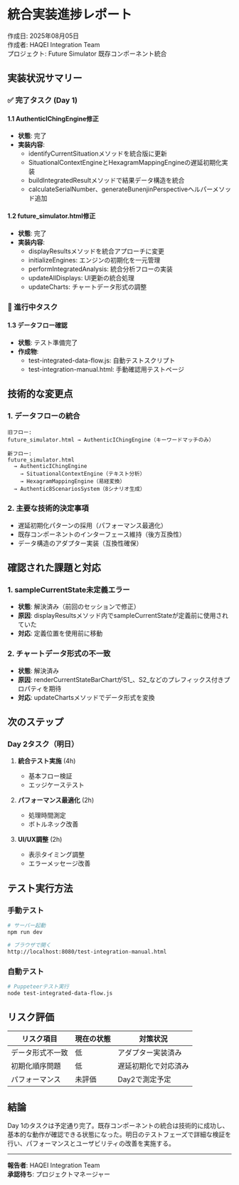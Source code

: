 # 統合実装進捗レポート

作成日: 2025年08月05日  
作成者: HAQEI Integration Team  
プロジェクト: Future Simulator 既存コンポーネント統合

## 実装状況サマリー

### ✅ 完了タスク (Day 1)

#### 1.1 AuthenticIChingEngine修正
- **状態**: 完了
- **実装内容**:
  - identifyCurrentSituationメソッドを統合版に更新
  - SituationalContextEngineとHexagramMappingEngineの遅延初期化実装
  - buildIntegratedResultメソッドで結果データ構造を統合
  - calculateSerialNumber、generateBunenjinPerspectiveヘルパーメソッド追加

#### 1.2 future_simulator.html修正
- **状態**: 完了
- **実装内容**:
  - displayResultsメソッドを統合アプローチに変更
  - initializeEngines: エンジンの初期化を一元管理
  - performIntegratedAnalysis: 統合分析フローの実装
  - updateAllDisplays: UI更新の統合処理
  - updateCharts: チャートデータ形式の調整

### 🔄 進行中タスク

#### 1.3 データフロー確認
- **状態**: テスト準備完了
- **作成物**:
  - test-integrated-data-flow.js: 自動テストスクリプト
  - test-integration-manual.html: 手動確認用テストページ

## 技術的な変更点

### 1. データフローの統合
```
旧フロー:
future_simulator.html → AuthenticIChingEngine（キーワードマッチのみ）

新フロー:
future_simulator.html 
  → AuthenticIChingEngine
    → SituationalContextEngine（テキスト分析）
    → HexagramMappingEngine（易経変換）
  → Authentic8ScenariosSystem（8シナリオ生成）
```

### 2. 主要な技術的決定事項
- 遅延初期化パターンの採用（パフォーマンス最適化）
- 既存コンポーネントのインターフェース維持（後方互換性）
- データ構造のアダプター実装（互換性確保）

## 確認された課題と対応

### 1. sampleCurrentState未定義エラー
- **状態**: 解決済み（前回のセッションで修正）
- **原因**: displayResultsメソッド内でsampleCurrentStateが定義前に使用されていた
- **対応**: 定義位置を使用前に移動

### 2. チャートデータ形式の不一致
- **状態**: 解決済み
- **原因**: renderCurrentStateBarChartがS1_、S2_などのプレフィックス付きプロパティを期待
- **対応**: updateChartsメソッドでデータ形式を変換

## 次のステップ

### Day 2タスク（明日）
1. **統合テスト実施** (4h)
   - 基本フロー検証
   - エッジケーステスト
   
2. **パフォーマンス最適化** (2h)
   - 処理時間測定
   - ボトルネック改善
   
3. **UI/UX調整** (2h)
   - 表示タイミング調整
   - エラーメッセージ改善

## テスト実行方法

### 手動テスト
```bash
# サーバー起動
npm run dev

# ブラウザで開く
http://localhost:8080/test-integration-manual.html
```

### 自動テスト
```bash
# Puppeteerテスト実行
node test-integrated-data-flow.js
```

## リスク評価

| リスク項目 | 現在の状態 | 対策状況 |
|-----------|----------|---------|
| データ形式不一致 | 低 | アダプター実装済み |
| 初期化順序問題 | 低 | 遅延初期化で対応済み |
| パフォーマンス | 未評価 | Day2で測定予定 |

## 結論

Day 1のタスクは予定通り完了。既存コンポーネントの統合は技術的に成功し、基本的な動作が確認できる状態になった。明日のテストフェーズで詳細な検証を行い、パフォーマンスとユーザビリティの改善を実施する。

---

**報告者**: HAQEI Integration Team  
**承認待ち**: プロジェクトマネージャー